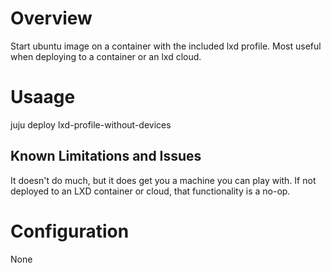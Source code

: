# Overview

Start ubuntu image on a container with the included lxd profile.  Most useful
when deploying to a container or an lxd cloud.

# Usaage

juju deploy lxd-profile-without-devices

## Known Limitations and Issues

It doesn't do much, but it does get you a machine you can play with. If not
deployed to an LXD container or cloud, that functionality is a no-op.

# Configuration

None
